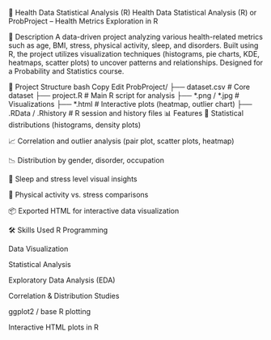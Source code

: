 📌 Health Data Statistical Analysis (R)
Health Data Statistical Analysis (R)
or
ProbProject – Health Metrics Exploration in R

📝 Description
A data-driven project analyzing various health-related metrics such as age, BMI, stress, physical activity, sleep, and disorders. Built using R, the project utilizes visualization techniques (histograms, pie charts, KDE, heatmaps, scatter plots) to uncover patterns and relationships. Designed for a Probability and Statistics course.

📁 Project Structure
bash
Copy
Edit
ProbProject/
├── dataset.csv                     # Core dataset
├── project.R                       # Main R script for analysis
├── *.png / *.jpg                  # Visualizations
├── *.html                         # Interactive plots (heatmap, outlier chart)
├── .RData / .Rhistory             # R session and history files
📊 Features
🧮 Statistical distributions (histograms, density plots)

📈 Correlation and outlier analysis (pair plot, scatter plots, heatmap)

📉 Distribution by gender, disorder, occupation

🛌 Sleep and stress level visual insights

🏃 Physical activity vs. stress comparisons

📦 Exported HTML for interactive data visualization

🛠️ Skills Used
R Programming

Data Visualization

Statistical Analysis

Exploratory Data Analysis (EDA)

Correlation & Distribution Studies

ggplot2 / base R plotting

Interactive HTML plots in R

